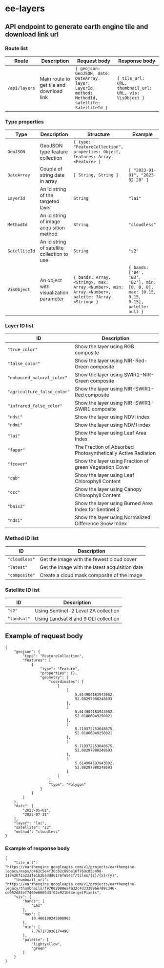 # ee-layers
## API endpoint to generate earth engine tile and download link url

### Route list
| Route 				| Description 															| Request body 																																	| Response body 														|
|---------------|-------------------------------------------|-------------------------------------------------------------------------------|-------------------------------------------|
| ```/api/layers``` 	| Main route to get tile and download link 	| ```{ geojson: GeoJSON, date: DateArray, layer: LayerId, method: MethodId, satellite: SatelliteId }```	| ```{ tile_url: URL, thumbnail_url: URL, vis: VisObject }```|

### Type properties
| Type | Description | Structure | Example |
|------|-------------|-----------|---------|
| ```GeoJSON``` | GeoJSON type feature collection | ```{ type: "FeatureCollection", properties: Object, features: Array.<Feature> }``` | |
| ```DateArray``` | Couple of string date in array | ```[ String, String ]```	| ```[ "2023-01-01", "2023-02-28" ]``` |
| ```LayerId``` | An id string of the targeted layer | ```String``` | ```"lai"```	|
| ```MethodId```		| An id string of image acquisition method | ```String``` | ```"cloudless"```	|
| ```SatelliteId```		| An id string of satellite collection to use | ```String``` | ```"s2"```	|
| ```VisObject```		| An object with visualization parameter | ```{ bands: Array.<String>, max: Array.<Number>, min: Array.<Number>, palette: ?Array.<String> }``` | ```{ bands: ['B4', 'B3', 'B2'], min: [0, 0, 0], max: [0.15, 0.15, 0.15], palette: null }```	|

### Layer ID list
| ID | Description|
|----|------------|
| ```"true_color"``` | Show the layer using RGB composite |
| ```"false_color"``` | Show the layer using NIR-Red-Green composite |
| ```"enhanced_natural_color"``` | Show the layer using SWIR1-NIR-Green composite |
| ```"agriculture_false_color"``` | Show the layer using NIR-SWIR1-Red composite |
| ```"infrared_false_color"``` | Show the layer using NIR-SWIR1-SWIR1 composite |
| ```"ndvi"``` | Show the layer using NDVI index |
| ```"ndmi"``` | Show the layer using NDMI index |
| ```"lai"``` | Show the layer using Leaf Area Index |
| ```"fapar"``` | The Fraction of Absorbed Photosynthetically Active Radiation |
| ```"fcover"``` | Show the layer using Fraction of green Vegetation Cover |
| ```"cab"``` | Show the layer using Leaf Chlorophyll Content |
| ```"ccc"``` | Show the layer using Canopy Chlorophyll Content |
| ```"bais2"``` | Show the layer using Burned Area Index for Sentinel 2 |
| ```"ndsi"``` | Show the layer using Normalized Difference Snow Index |

### Method ID list
| ID | Description|
|----|------------|
| ```"cloudless"``` | Get the image with the fewest cloud cover |
| ```"latest"``` | Get the image with the latest acquisition date |
| ```"composite"``` | Create a cloud mask composite of the image |

### Satellite ID list
| ID | Description|
|----|------------|
| ```"s2"``` | Using Sentinel-2 Level 2A collection |
| ```"landsat"``` | Using Landsat 8 and 9 OLI collection |

## Example of request body
```
{
    "geojson": {
        "type": "FeatureCollection",
        "features": [
            {
                "type": "Feature",
                "properties": {},
                "geometry": {
                    "coordinates": [
                        [
                            [
                                5.614904183943082,
                                52.08297980248693
                            ],
                            [
                                5.614904183943082,
                                52.01866949250021
                            ],
                            [
                                5.719372253048675,
                                52.01866949250021
                            ],
                            [
                                5.719372253048675,
                                52.08297980248693
                            ],
                            [
                                5.614904183943082,
                                52.08297980248693
                            ]
                        ]
                    ],
                    "type": "Polygon"
                }
            }
        ]
    },
    "date": [
        "2023-05-01",
        "2023-07-31"
    ],
    "layer": "lai",
    "satellite": "s2",
    "method": "cloudless"
}
```

### Example of response body
```
{
    "tile_url": "https://earthengine.googleapis.com/v1/projects/earthengine-legacy/maps/b462c5e4f36cb2c89be16f769c85c498-319420f1a231fe1b2baddd6176fe54cf/tiles/{z}/{x}/{y}",
    "thumbnail_url": "https://earthengine.googleapis.com/v1/projects/earthengine-legacy/thumbnails/f97002008ea4a32c4d333996e789c346-cd052d83ef7460e6069d3f02e921b64e:getPixels",
    "vis": {
        "bands": [
            "LAI"
        ],
        "max": [
            10.406190245008903
        ],
        "min": [
            7.767173036174498
        ],
        "palette": [
            "lightyellow",
            "green"
        ]
    }
}
```